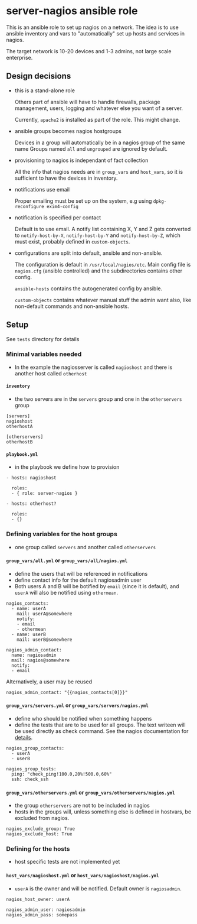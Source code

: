 server-nagios ansible role
================================

This is an ansible role to set up nagios on a network. The idea is to use ansible inventory and vars to "automatically" set up hosts and services in nagios.

The target network is 10-20 devices and 1-3 admins, not large scale enterprise.


Design decisions
---------------------

* this is a stand-alone role

    Others part of ansible will have to handle firewalls, package management, users, logging and whatever else you want of a server.

    Currently, `apache2` is installed as part of the role. This might change.

* ansible groups becomes nagios hostgroups

    Devices in a group will automatically be in a nagios group of the same name
    Groups named `all` and `ungrouped` are ignored by default.

* provisioning to nagios is independant of fact collection

    All the info that nagios needs are in `group_vars` and `host_vars`, so it is sufficient to have the devices in inventory.

* notifications use email

    Proper emailing must be set up on the system, e.g using `dpkg-reconfigure exim4-config`

* notification is specified per contact

    Default is to use email. A notify list containing X, Y and Z gets converted to `notify-host-by-X`, `notify-host-by-Y` and `notify-host-by-Z`, which must exist, probably defined in `custom-objects`.

* configurations are split into default, ansible and non-ansible.

    The configuration is default in `/usr/local/nagios/etc`. Main config file is `nagios.cfg` (ansible controlled) and the subdirectories contains other config.

    `ansible-hosts` contains the autogenerated config by ansible.

    `custom-objects` contains whatever manual stuff the admin want also, like non-default commands and non-ansible hosts.


Setup
-------------

See `tests` directory for details

### Minimal variables needed

* In the example the nagiosserver is called `nagioshost` and there is another host called `otherhost`


#### `inventory`

* the two servers are in the `servers` group and one in the `otherservers` group

```
[servers]
nagioshost
otherhostA

[otherservers]
otherhostB
```

#### `playbook.yml`

* in the playbook we define how to provision

```
- hosts: nagioshost

  roles:
  - { role: server-nagios }

- hosts: otherhost?

  roles:
  - {}
```

### Defining variables for the host groups

* one group called `servers` and another called `otherservers`

#### `group_vars/all.yml` or `group_vars/all/nagios.yml`

* define the users that will be referenced in notifications
* define contact info for the default nagiosadmin user
* Both users A and B will be botified by `email` (since it is default), and `userA` will also be notified using `othermean`.

```
nagios_contacts:
  - name: userA
    mail: userA@somewhere
    notify:
    - email
    - othermean
  - name: userB
    mail: userB@somewhere

nagios_admin_contact:
  name: nagiosadmin
  mail: nagios@somewhere
  notify:
  - email

```

Alternatively, a user may be reused

```
nagios_admin_contact: "{{nagios_contacts[0]}}"
```

#### `group_vars/servers.yml` or `group_vars/servers/nagios.yml`

* define who should be notified when something happens
* define the tests that are to be used for all groups. The text writeen will be used directly as check command. See the nagios documentation for [details](https://assets.nagios.com/downloads/nagioscore/docs/nagioscore/3/en/plugins.html).


```
nagios_group_contacts:
  - userA
  - userB

nagios_group_tests:
  ping: "check_ping!100.0,20%!500.0,60%"
  ssh: check_ssh
```

#### `group_vars/otherservers.yml` or `group_vars/otherservers/nagios.yml`

* the group `otherservers` are not to be included in nagios
* hosts in the groups will, unless something else is defined in hostvars, be excluded from nagios.


```
nagios_exclude_group: True
nagios_exclude_host: True
```

### Defining for the hosts

* host specific tests are not implemented yet

#### `host_vars/nagioshost.yml` or `host_vars/nagioshost/nagios.yml`

* `userA` is the owner and will be notified. Default owner is `nagiosadmin`.

```
nagios_host_owner: userA

nagios_admin_user: nagiosadmin
nagios_admin_pass: somepass
```
